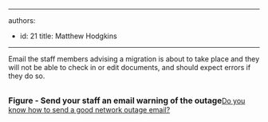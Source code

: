 

---
authors:
  - id: 21
    title: Matthew Hodgkins
---




<span class='intro'> 
  <p>Email the staff members advising a migration is about to take place and they will not be able to check in or edit documents, and should expect errors if they do so.</p>
<p>&#160;<img src="/PublishingImages/OutageEmail.png" alt="" /><br>
<font class="ms-rteCustom-FigureNormal" size="+0"><b>Figure - Send your staff an email warning of the outage</b></font><a href="http&#58;//www.ssw.com.au/ssw/Standards/Rules/RulesToBetterNetworks.aspx#rebootrestart">Do you know how to send a good network outage email?</a> </p>
 </span>




